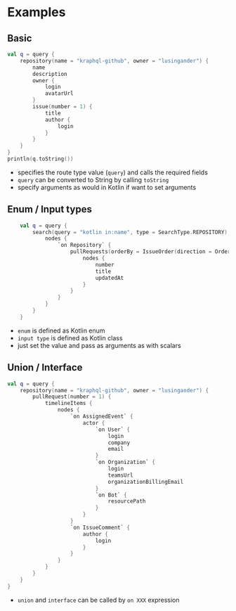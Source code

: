 Examples
====

## Basic

```kotlin
val q = query {
    repository(name = "kraphql-github", owner = "lusingander") {
        name
        description
        owner {
            login
            avatarUrl
        }
        issue(number = 1) {
            title
            author {
                login
            }
        }
    }
}
println(q.toString())
```

- specifies the route type value (`query`) and calls the required fields
- `query` can be converted to String by calling `toString`
- specify arguments as would in Kotlin if want to set arguments

## Enum / Input types

```kotlin
    val q = query {
        search(query = "kotlin in:name", type = SearchType.REPOSITORY) {
            nodes {
                `on Repository` {
                    pullRequests(orderBy = IssueOrder(direction = OrderDirection.DESC, field = IssueOrderField.CREATED_AT)) {
                        nodes {
                            number
                            title
                            updatedAt
                        }
                    }
                }
            }
        }
    }
```

- `enum` is defined as Kotlin enum
- `input type` is defined as Kotlin class
- just set the value and pass as arguments as with scalars

## Union / Interface

```kotlin
val q = query {
    repository(name = "kraphql-github", owner = "lusingander") {
        pullRequest(number = 1) {
            timelineItems {
                nodes {
                    `on AssignedEvent` {
                        actor {
                            `on User` {
                                login
                                company
                                email
                            }
                            `on Organization` {
                                login
                                teamsUrl
                                organizationBillingEmail
                            }
                            `on Bot` {
                                resourcePath
                            }
                        }
                    }
                    `on IssueComment` { 
                        author { 
                            login
                        }
                    }
                }
            }
        }
    }
}
```

- `union` and `interface` can be called by `on XXX` expression
